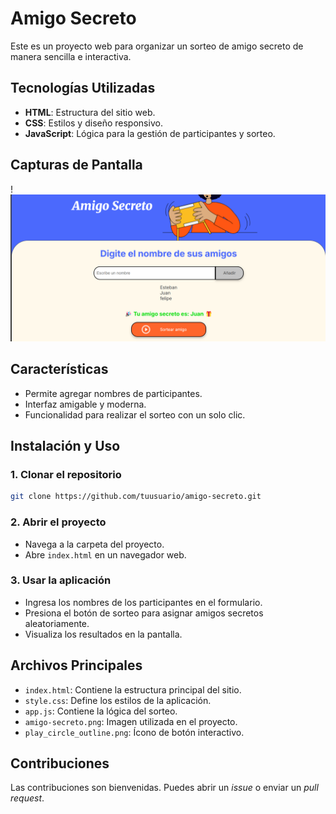 # Amigo Secreto

Este es un proyecto web para organizar un sorteo de amigo secreto de manera sencilla e interactiva.

## Tecnologías Utilizadas

- **HTML**: Estructura del sitio web.
- **CSS**: Estilos y diseño responsivo.
- **JavaScript**: Lógica para la gestión de participantes y sorteo.

## Capturas de Pantalla

!![Captura](capture/captura.png)
## Características

- Permite agregar nombres de participantes.
- Interfaz amigable y moderna.
- Funcionalidad para realizar el sorteo con un solo clic.

## Instalación y Uso

### 1. Clonar el repositorio
   ```sh
   git clone https://github.com/tuusuario/amigo-secreto.git
   ```

### 2. Abrir el proyecto
   - Navega a la carpeta del proyecto.
   - Abre `index.html` en un navegador web.

### 3. Usar la aplicación
   - Ingresa los nombres de los participantes en el formulario.
   - Presiona el botón de sorteo para asignar amigos secretos aleatoriamente.
   - Visualiza los resultados en la pantalla.

## Archivos Principales

- `index.html`: Contiene la estructura principal del sitio.
- `style.css`: Define los estilos de la aplicación.
- `app.js`: Contiene la lógica del sorteo.
- `amigo-secreto.png`: Imagen utilizada en el proyecto.
- `play_circle_outline.png`: Ícono de botón interactivo.

## Contribuciones

Las contribuciones son bienvenidas. Puedes abrir un _issue_ o enviar un _pull request_.

